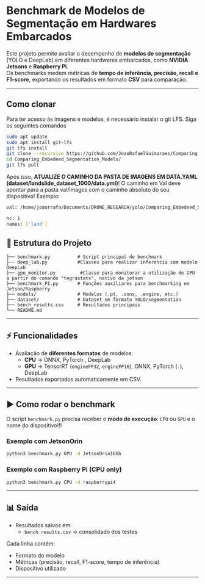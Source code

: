 # Benchmark de Modelos de Segmentação em Hardwares Embarcados  

Este projeto permite avaliar o desempenho de **modelos de segmentação** (YOLO e DeepLab) em diferentes hardwares embarcados, como **NVIDIA Jetsons** e **Raspberry Pi**.  
Os benchmarks medem métricas de **tempo de inferência, precisão, recall e F1-score**, exportando os resultados em formato **CSV** para comparação.  

---

## Como clonar 
Para ter acesso às imagens e modelos, é necessário instalar o git LFS. Siga os seguintes comandos

```bash
sudo apt update
sudo apt install git-lfs
git lfs install
git clone --recursive https://github.com/JoaoRafaelGuimaraes/Comparing_Embedeed_Segmentation_Models.git
cd Comparing_Embedeed_Segmentation_Models/
git lfs pull 
```

Após isso, **ATUALIZE O CAMINHO DA PASTA DE IMAGENS EM DATA.YAML (dataset/landslide_dataset_1000/data.yml)**! O caminho em Val deve apontar para a pasta val/images com o caminho absoluto do seu dispositivo! Exemplo:

```bash
val: /home/joaorrafa/Documents/DRONE_RESEARCH/yolo/Comparing_Embedeed_Segmentation_Models/dataset/landslide_dataset_1000/valid/images

nc: 1
names: ['land']
```

## 📌 Estrutura do Projeto  

```
├── benchmark.py          # Script principal de benchmark
├── deep_lab.py           #Classes para realizar inferencia com modelo DeepLab
├── gpu_monitor.py         #Classe para monitorar a utilização de GPU a partir do comando "tegrastats", nativo da jetson
├── benchmark_PI.py       # Funções auxiliares para benchmarking em Jetson/Raspberry
├── models/               # Modelos (.pt, .onnx, .engine, etc.)
├── dataset/              # Dataset em formato YOLO/segmentation
├── bench_results.csv     # Resultados principais
└── README.md
```
---

## ⚡ Funcionalidades  

- Avaliação de **diferentes formatos** de modelos:
  - **CPU** → ONNX, PyTorch , DeepLab  
  - **GPU** → TensorRT (`engineFP32`, `engineFP16`), ONNX, PyTorch (`-`), DeepLab  
- Resultados exportados automaticamente em CSV.  


---

## ▶️ Como rodar o benchmark  

O script `benchmark.py` precisa receber o **modo de execução**: `CPU` ou `GPU` e o nome do dispositivo!!! 


### Exemplo com JetsonOrin
```bash
python3 benchmark.py GPU -d JetsonOrin16Gb
```

### Exemplo com Raspberry Pi (CPU only)  
```bash
python3 benchmark.py CPU -d raspberrypi4
```

---

## 📊 Saída  

- Resultados salvos em:
  - `bench_results.csv` → consolidado dos testes  

Cada linha contém:
- Formato do modelo  
- Métricas (precisão, recall, F1-score, tempo de inferência)  
- Dispositivo utilizado  

---
